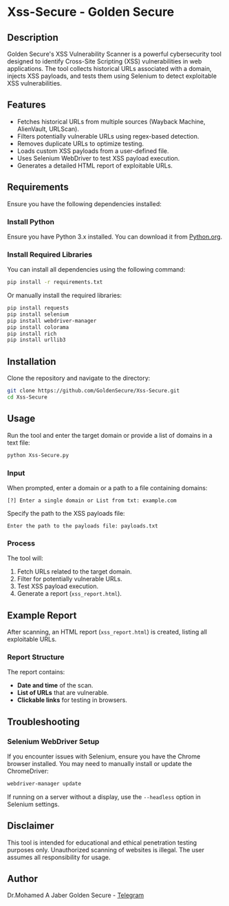 # Xss-Secure - Golden Secure

## Description
Golden Secure's XSS Vulnerability Scanner is a powerful cybersecurity tool designed to identify Cross-Site Scripting (XSS) vulnerabilities in web applications. The tool collects historical URLs associated with a domain, injects XSS payloads, and tests them using Selenium to detect exploitable XSS vulnerabilities.

## Features
- Fetches historical URLs from multiple sources (Wayback Machine, AlienVault, URLScan).
- Filters potentially vulnerable URLs using regex-based detection.
- Removes duplicate URLs to optimize testing.
- Loads custom XSS payloads from a user-defined file.
- Uses Selenium WebDriver to test XSS payload execution.
- Generates a detailed HTML report of exploitable URLs.

## Requirements
Ensure you have the following dependencies installed:

### Install Python
Ensure you have Python 3.x installed. You can download it from [Python.org](https://www.python.org/downloads/).

### Install Required Libraries
You can install all dependencies using the following command:

```bash
pip install -r requirements.txt
```

Or manually install the required libraries:

```bash
pip install requests
pip install selenium
pip install webdriver-manager
pip install colorama
pip install rich
pip install urllib3
```

## Installation
Clone the repository and navigate to the directory:

```bash
git clone https://github.com/GoldenSecure/Xss-Secure.git
cd Xss-Secure
```

## Usage
Run the tool and enter the target domain or provide a list of domains in a text file:

```bash
python Xss-Secure.py
```

### Input
When prompted, enter a domain or a path to a file containing domains:

```
[?] Enter a single domain or List from txt: example.com
```

Specify the path to the XSS payloads file:

```
Enter the path to the payloads file: payloads.txt
```

### Process
The tool will:
1. Fetch URLs related to the target domain.
2. Filter for potentially vulnerable URLs.
3. Test XSS payload execution.
4. Generate a report (`xss_report.html`).

## Example Report
After scanning, an HTML report (`xss_report.html`) is created, listing all exploitable URLs.

### Report Structure
The report contains:
- **Date and time** of the scan.
- **List of URLs** that are vulnerable.
- **Clickable links** for testing in browsers.

## Troubleshooting
### Selenium WebDriver Setup
If you encounter issues with Selenium, ensure you have the Chrome browser installed. You may need to manually install or update the ChromeDriver:

```bash
webdriver-manager update
```

If running on a server without a display, use the `--headless` option in Selenium settings.

## Disclaimer
This tool is intended for educational and ethical penetration testing purposes only. Unauthorized scanning of websites is illegal. The user assumes all responsibility for usage.

## Author
Dr.Mohamed A Jaber
Golden Secure - [Telegram](https://t.me/GoldenSecure)
